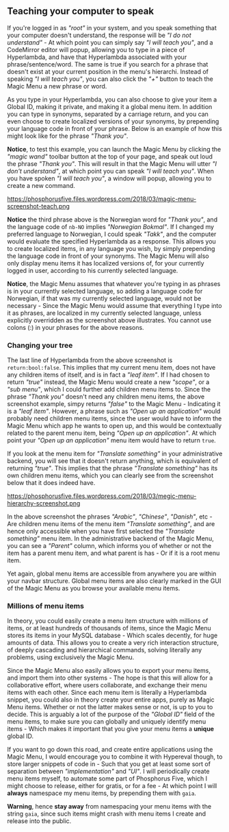 ## Teaching your computer to speak

If you're logged in as _"root"_ in your system, and you speak something that your computer doesn't understand,
the response will be _"I do not understand"_ - At which point you can simply say _"I will teach you"_, and
a CodeMirror editor will popup, allowing you to type in a piece of Hyperlambda, and have that Hyperlambda
associated with your phrase/sentence/word. The same is true if you search for a phrase that doesn't exist
at your current position in the menu's hierarchi. Instead of speaking _"I will teach you"_, you can also
click the _"+"_ button to teach the Magic Menu a new phrase or word.

As you type in your Hyperlambda, you can also choose to give your item a Global ID, making it private, and
making it a global menu item. In addition you can type in synonyms, separated by a carriage return, and you
can even choose to create localized versions of your synonyms, by prepending your language code in front
of your phrase. Below is an example of how this might look like for the phrase _"Thank you"_.

**Notice**, to test this example, you can launch the Magic Menu by clicking the _"magic wand"_ toolbar
button at the top of your page, and speak out loud the phrase _"Thank you"_. This will result in that
the Magic Menu will utter _"I don't understand"_, at which point you can speak _"I will teach you"_.
When you have spoken _"I will teach you"_, a window will popup, allowing you to create a new command.

https://phosphorusfive.files.wordpress.com/2018/03/magic-menu-screenshot-teach.png

**Notice** the third phrase above is the Norwegian word for _"Thank you"_, and the language code of `nb-NO`
implies _"Norwegian Bokmal"_. If I changed my preferred language to Norwegian, I could speak _"Takk"_, and
the computer would evaluate the specified Hyperlambda as a response. This allows you to create localized
items, in any language you wish, by simply prepending the language code in front of your synonyms. The Magic
Menu will also only display menu items it has localized versions of, for your currently logged in user, according
to his currently selected language.

**Notice**, the Magic Menu assumes that whatever you're typing in as phrases is in your currently selected
language, so adding a language code for Norwegian, if that was my currently selected language, would not
be necessary - Since the Magic Menu would assume that everything I type into it as phrases, are localized
in my currently selected language, unless explicitly overridden as the screenshot above illustrates. You cannot
use colons (:) in your phrases for the above reasons.

### Changing your tree

The last line of Hyperlambda from the above screenshot is `return:bool:false`. This implies that my current
menu item, does not have any children items of itself, and is in fact a _"leaf item"_. If I had chosen to
return _"true"_ instead, the Magic Menu would create a new _"scope"_, or a _"sub menu"_, which I could further
add children menu items to. Since the phrase _"Thank you"_ doesn't need any children menu items, the above
screenshot example, simpy returns _"false"_ to the Magic Menu - Indicating it is a _"leaf item"_. However, a
phrase such as _"Open up an application"_ would probably need children menu items, since the user would
have to inform the Magic Menu which app he wants to open up, and this would be contextually related to
the parent menu item, being _"Open up an application"_. At which point your _"Open up an application"_ menu
item would have to return `true`.

If you look at the menu item for _"Translate something"_ in your administrative backend, you will see that
it doesn't return anything, which is equivalent of returning _"true"_. This implies that the phrase _"Translate
something"_ has its own children menu items, which you can clearly see from the screenshot below that it does
indeed have.

https://phosphorusfive.files.wordpress.com/2018/03/megic-menu-hierarchy-screenshot.png

In the above screenshot the phrases _"Arabic"_, _"Chinese"_, _"Danish"_, etc - Are children menu items
of the menu item _"Translate something"_, and are hence only accessible when you have first selected the
_"Translate something"_ menu item. In the administrative backend of the Magic Menu, you can see a _"Parent"_
column, which informs you of whether or not the item has a parent menu item, and what parent is has - Or
if it is a root menu item.

Yet again, global menu items are accessible from anywhere you are within your navbar structure. Global
menu items are also clearly marked in the GUI of the Magic Menu as you browse your available menu items.

### Millions of menu items

In theory, you could easily create a menu item structure with millions of items, or at least hundreds of thousands
of items, since the Magic Menu stores its items in your MySQL database - Which scales decently, for huge
amounts of data. This allows you to create a very rich interaction structure, of deeply cascading and
hierarchical commands, solving literally any problems, using exclusively the Magic Menu.

Since the Magic Menu also easily allows you to export your menu items, and import them into other systems -
The hope is that this will allow for a collaborative effort, where users collaborate, and exchange their
menu items with each other. Since each menu item is literally a Hyperlambda snippet, you could also in theory
create your entire apps, purely as Magic Menu items. Whether or not the latter makes sense or not, is up
to you to decide. This is arguably a lot of the purpose of the _"Global ID"_ field of the menu items, to
make sure you can globally and uniquely identify menu items - Which makes it important that you give your
menu items a **unique** global ID.

If you want to go down this road, and create entire applications using the Magic Menu, I would encourage you
to combine it with Hypereval though, to store larger snippets of code in - Such that you get at least some
sort of separation between _"implementation"_ and _"UI"_. I will periodically create menu items myself,
to automate some part of Phosphorus Five, which I might choose to release, either for gratis, or for a fee -
At which point I will **always** namespace my menu items, by prepending them with `gaia`.

**Warning**, hence **stay away** from namespacing your menu items with the string `gaia`, since such items
might crash with menu items I create and release into the public.

